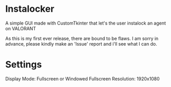 # Instalocker
A simple GUI made with CustomTkinter that let's the user instalock an agent on VALORANT

As this is my first ever release, there are bound to be flaws.
I am sorry in advance, please kindly make an 'Issue' report and i'll see what I can do.

# Settings
Display Mode: Fullscreen or Windowed Fullscreen
Resolution: 1920x1080
